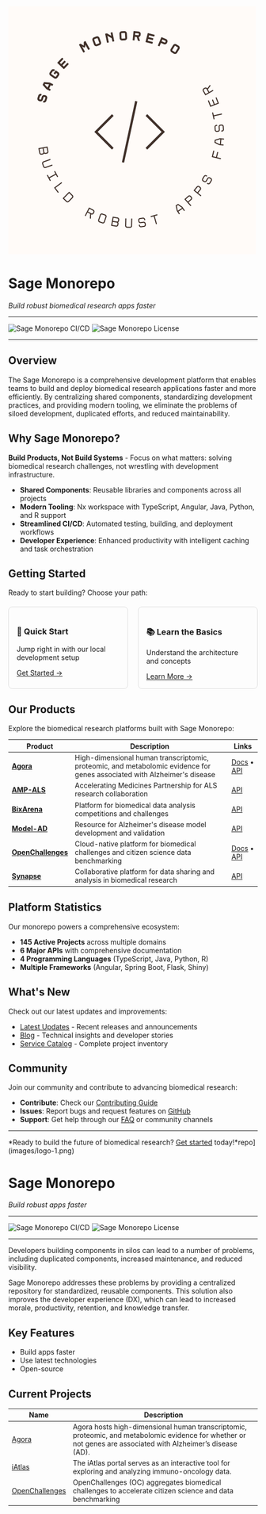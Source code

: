 ![sage-mono-repo](images/logo-1.png)

# Sage Monorepo

_Build robust biomedical research apps faster_

---

<img src="https://img.shields.io/github/actions/workflow/status/Sage-Bionetworks/sage-monorepo/ci.yml?branch=main&color=007acc&labelColor=555555&logoColor=ffffff&style=for-the-badge&logo=github&label=CI/CD" alt="Sage Monorepo CI/CD" />
<img src="https://img.shields.io/github/license/Sage-Bionetworks/sage-monorepo.svg?color=007acc&labelColor=555555&logoColor=ffffff&style=for-the-badge&logo=github)](https://github.com/Sage-Bionetworks/sage-monorepo/blob/main/LICENSE" alt="Sage Monorepo License" />

---

## Overview

The Sage Monorepo is a comprehensive development platform that enables teams to build and deploy biomedical research applications faster and more efficiently. By centralizing shared components, standardizing development practices, and providing modern tooling, we eliminate the problems of siloed development, duplicated efforts, and reduced maintainability.

## Why Sage Monorepo?

**Build Products, Not Build Systems** - Focus on what matters: solving biomedical research challenges, not wrestling with development infrastructure.

- **Shared Components**: Reusable libraries and components across all projects
- **Modern Tooling**: Nx workspace with TypeScript, Angular, Java, Python, and R support
- **Streamlined CI/CD**: Automated testing, building, and deployment workflows
- **Developer Experience**: Enhanced productivity with intelligent caching and task orchestration

## Getting Started

Ready to start building? Choose your path:

<div style="display: grid; grid-template-columns: 1fr 1fr; gap: 20px; margin: 20px 0;">
  <div style="border: 1px solid #ddd; border-radius: 8px; padding: 16px;">
    <h3>🚀 Quick Start</h3>
    <p>Jump right in with our local development setup</p>
    <a href="develop/quick-start.md">Get Started →</a>
  </div>
  <div style="border: 1px solid #ddd; border-radius: 8px; padding: 16px;">
    <h3>📚 Learn the Basics</h3>
    <p>Understand the architecture and concepts</p>
    <a href="develop/architecture/what-is-nx.md">Learn More →</a>
  </div>
</div>

## Our Products

Explore the biomedical research platforms built with Sage Monorepo:

| Product | Description | Links |
|---------|-------------|-------|
| **[Agora](https://agora.adknowledgeportal.org/genes)** | High-dimensional human transcriptomic, proteomic, and metabolomic evidence for genes associated with Alzheimer's disease | [Docs](products/agora.md) • [API](api/agora.md) |
| **[AMP-ALS](https://www.amp-als.org/)** | Accelerating Medicines Partnership for ALS research collaboration | [API](api/amp-als.md) |
| **[BixArena](https://bixarena.synapse.org/)** | Platform for biomedical data analysis competitions and challenges | [API](api/bixarena.md) |
| **[Model-AD](https://www.model-ad.org/)** | Resource for Alzheimer's disease model development and validation | [API](api/model-ad.md) |
| **[OpenChallenges](https://openchallenges.io/home)** | Cloud-native platform for biomedical challenges and citizen science data benchmarking | [Docs](products/openchallenges.md) • [API](api/openchallenges.md) |
| **[Synapse](https://www.synapse.org/)** | Collaborative platform for data sharing and analysis in biomedical research | [API](api/synapse.md) |

## Platform Statistics

Our monorepo powers a comprehensive ecosystem:

- **145 Active Projects** across multiple domains
- **6 Major APIs** with comprehensive documentation
- **4 Programming Languages** (TypeScript, Java, Python, R)
- **Multiple Frameworks** (Angular, Spring Boot, Flask, Shiny)

## What's New

Check out our latest updates and improvements:

- [Latest Updates](updates/index.md) - Recent releases and announcements
- [Blog](blog/index.md) - Technical insights and developer stories
- [Service Catalog](products/services.md) - Complete project inventory

## Community

Join our community and contribute to advancing biomedical research:

- **Contribute**: Check our [Contributing Guide](contributions/overview.md)
- **Issues**: Report bugs and request features on [GitHub](https://github.com/Sage-Bionetworks/sage-monorepo/issues)
- **Support**: Get help through our [FAQ](resources/faq.md) or community channels

---

*Ready to build the future of biomedical research? [Get started](develop/quick-start.md) today!*repo](images/logo-1.png)

# Sage Monorepo

_Build robust apps faster_

---

<img src="https://img.shields.io/github/actions/workflow/status/Sage-Bionetworks/sage-monorepo/ci.yml?branch=main&color=007acc&labelColor=555555&logoColor=ffffff&style=for-the-badge&logo=github&label=CI/CD" alt="Sage Monorepo CI/CD" />
<img src="https://img.shields.io/github/license/Sage-Bionetworks/sage-monorepo.svg?color=007acc&labelColor=555555&logoColor=ffffff&style=for-the-badge&logo=github)](https://github.com/Sage-Bionetworks/sage-monorepo/blob/main/LICENSE" alt="Sage Monorepo License" />

---

Developers building components in silos can lead to a number of problems, including duplicated
components, increased maintenance, and reduced visibility.

Sage Monorepo addresses these problems by providing a centralized repository for standardized,
reusable components. This solution also improves the developer experience (DX), which can lead to
increased morale, productivity, retention, and knowledge transfer.

## Key Features

- Build apps faster
- Use latest technologies
- Open-source

## Current Projects

| Name                                               | Description                                                                                                                                                   |
| -------------------------------------------------- | ------------------------------------------------------------------------------------------------------------------------------------------------------------- |
| [Agora](https://agora.adknowledgeportal.org/genes) | Agora hosts high-dimensional human transcriptomic, proteomic, and metabolomic evidence for whether or not genes are associated with Alzheimer’s disease (AD). |
| [iAtlas](https://isb-cgc.shinyapps.io/iatlas/)     | The iAtlas portal serves as an interactive tool for exploring and analyzing immuno-oncology data.                                                             |
| [OpenChallenges](https://openchallenges.io/home)   | OpenChallenges (OC) aggregates biomedical challenges to accelerate citizen science and data benchmarking                                                      |

